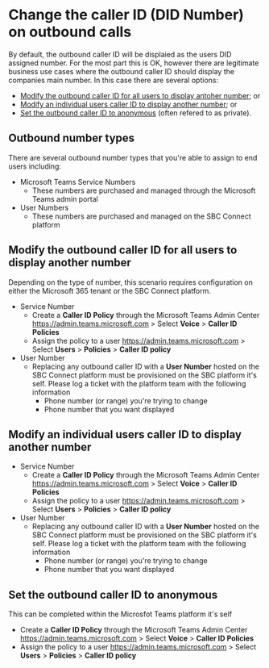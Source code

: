 # Change the caller ID (DID Number) on outbound calls
By default, the outbound caller ID will be displaied as the users DID assigned number. For the most part this is OK, however there are legitimate business use cases where the outbound caller ID should display the companies main number. In this case there are several options:
- [Modify the outbound caller ID for all users to display antoher number](#modify-the-outbound-caller-id-for-all-users-to-display-another-number); or
- [Modify an individual users caller ID to display another number](#modify-an-individual-users-caller-id-to-display-another-number); or
- [Set the outbound caller ID to anonymous](#set-the-outbound-caller-id-to-anonymous) (often refered to as private).

## Outbound number types
There are several outbound number types that you're able to assign to end users including:
- Microsoft Teams Service Numbers
  - These numbers are purchased and managed through the Microsoft Teams admin portal
- User Numbers
  - These numbers are purchased and managed on the SBC Connect platform

## Modify the outbound caller ID for all users to display another number
Depending on the type of number, this scenario requires configuration on either the Microsoft 365 tenant or the SBC Connect platform.
- Service Number
  - Create a **Caller ID Policy** through the Microsoft Teams Admin Center
    https://admin.teams.microsoft.com > Select **Voice** > **Caller ID Policies**
  - Assign the policy to a user
    https://admin.teams.microsoft.com > Select **Users** > **Policies** > **Caller ID policy**
- User Number
  - Replacing any outbound caller ID with a **User Number** hosted on the SBC Connect platform must be provisioned on the SBC platform it's self.
    Please log a ticket with the platform team with the following information
    - Phone number (or range) you're trying to change
    - Phone number that you want displayed

## Modify an individual users caller ID to display another number
- Service Number
  - Create a **Caller ID Policy** through the Microsoft Teams Admin Center
    https://admin.teams.microsoft.com > Select **Voice** > **Caller ID Policies**
  - Assign the policy to a user
    https://admin.teams.microsoft.com > Select **Users** > **Policies** > **Caller ID policy**
- User Number
  - Replacing any outbound caller ID with a **User Number** hosted on the SBC Connect platform must be provisioned on the SBC platform it's self.
    Please log a ticket with the platform team with the following information
    - Phone number (or range) you're trying to change
    - Phone number that you want displayed

## Set the outbound caller ID to anonymous
This can be completed within the Microsfot Teams platform it's self
  - Create a **Caller ID Policy** through the Microsoft Teams Admin Center
    https://admin.teams.microsoft.com > Select **Voice** > **Caller ID Policies**
  - Assign the policy to a user
    https://admin.teams.microsoft.com > Select **Users** > **Policies** > **Caller ID policy**
